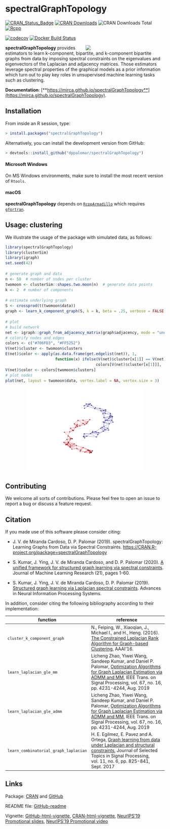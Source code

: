 <!-- README.md is generated from README.Rmd. Please edit that file -->

spectralGraphTopology
=====================

[![CRAN_Status_Badge](https://www.r-pkg.org/badges/version/spectralGraphTopology)](https://cran.r-project.org/package=spectralGraphTopology)
[![CRAN
Downloads](https://cranlogs.r-pkg.org/badges/spectralGraphTopology)](https://cran.r-project.org/package=spectralGraphTopology)
![CRAN Downloads
Total](https://cranlogs.r-pkg.org/badges/grand-total/spectralGraphTopology?color=brightgreen)
[![Rcpp](https://img.shields.io/badge/powered%20by-Rcpp-orange.svg?style=flat)](http://www.rcpp.org/)

[![codecov](https://codecov.io/gh/mirca/spectralGraphTopology/branch/master/graph/badge.svg)](https://codecov.io/gh/mirca/spectralGraphTopology)
[![Docker Build
Status](https://img.shields.io/docker/cloud/build/mirca/spectralgraphtopology.svg)](https://hub.docker.com/r/mirca/spectralgraphtopology/)

<a href="https://mirca.github.io/spectralGraphTopology"><img style="float: right;" width="250" src="./man/figures//circles3_reduced.gif" align="right" /></a>

**spectralGraphTopology** provides estimators to learn k-component,
bipartite, and k-component bipartite graphs from data by imposing
spectral constraints on the eigenvalues and eigenvectors of the
Laplacian and adjacency matrices. Those estimators leverage spectral
properties of the graphical models as a prior information which turn out
to play key roles in unsupervised machine learning tasks such as
clustering.

**Documentation**:
[**https://mirca.github.io/spectralGraphTopology**](https://mirca.github.io/spectralGraphTopology).

Installation
------------

From inside an R session, type:

``` r
> install.packages("spectralGraphTopology")
```

Alternatively, you can install the development version from GitHub:

``` r
> devtools::install_github("dppalomar/spectralGraphTopology")
```

#### Microsoft Windows

On MS Windows environments, make sure to install the most recent version
of `Rtools`.

#### macOS

**spectralGraphTopology** depends on
[`RcppArmadillo`](https://github.com/RcppCore/RcppArmadillo) which
requires [`gfortran`](https://CRAN.R-project.org/bin/macosx/tools/).

Usage: clustering
-----------------

We illustrate the usage of the package with simulated data, as follows:

``` r
library(spectralGraphTopology)
library(clusterSim)
library(igraph)
set.seed(42)

# generate graph and data
n <- 50  # number of nodes per cluster
twomoon <- clusterSim::shapes.two.moon(n)  # generate data points
k <- 2  # number of components

# estimate underlying graph
S <- crossprod(t(twomoon$data))
graph <- learn_k_component_graph(S, k = k, beta = .25, verbose = FALSE, abstol = 1e-3)

# plot
# build network
net <- igraph::graph_from_adjacency_matrix(graph$adjacency, mode = "undirected", weighted = TRUE)
# colorify nodes and edges
colors <- c("#706FD3", "#FF5252")
V(net)$cluster <- twomoon$clusters
E(net)$color <- apply(as.data.frame(get.edgelist(net)), 1,
                      function(x) ifelse(V(net)$cluster[x[1]] == V(net)$cluster[x[2]],
                                        colors[V(net)$cluster[x[1]]], '#000000'))
V(net)$color <- colors[twomoon$clusters]
# plot nodes
plot(net, layout = twomoon$data, vertex.label = NA, vertex.size = 3)
```

<img src="man/figures/README-plot_k_component-1.png" width="75%" style="display: block; margin: auto;" />

Contributing
------------

We welcome all sorts of contributions. Please feel free to open an issue
to report a bug or discuss a feature request.

Citation
--------

If you made use of this software please consider citing:

-   J. V. de Miranda Cardoso, D. P. Palomar (2019).
    spectralGraphTopology: Learning Graphs from Data via Spectral
    Constraints.
    <a href="https://CRAN.R-project.org/package=spectralGraphTopology" class="uri">https://CRAN.R-project.org/package=spectralGraphTopology</a>

-   S. Kumar, J. Ying, J. V. de Miranda Cardoso, and D. P. Palomar
    (2020). [A unified framework for structured graph learning via
    spectral constraints](https://www.jmlr.org/papers/v21/19-276.html).
    Journal of Machine Learning Research (21), pages 1-60.

-   S. Kumar, J. Ying, J. V. de Miranda Cardoso, D. P. Palomar (2019).
    [Structured graph learning via Laplacian spectral
    constraints](https://papers.nips.cc/paper/9339-structured-graph-learning-via-laplacian-spectral-constraints.pdf).
    Advances in Neural Information Processing Systems.

In addition, consider citing the following bibliography according to
their implementation:

| **function**                          | **reference**                                                                                                                                                                                                                                                                                       |
|---------------------------------------|-----------------------------------------------------------------------------------------------------------------------------------------------------------------------------------------------------------------------------------------------------------------------------------------------------|
| `cluster_k_component_graph`           | N., Feiping, W., Xiaoqian, J., Michael I., and H., Heng. (2016). [The Constrained Laplacian Rank Algorithm for Graph-based Clustering](https://dl.acm.org/citation.cfm?id=3016100.3016174), AAAI’16.                                                                                                |
| `learn_laplacian_gle_mm`              | Licheng Zhao, Yiwei Wang, Sandeep Kumar, and Daniel P. Palomar, [Optimization Algorithms for Graph Laplacian Estimation via ADMM and MM](https://palomar.home.ece.ust.hk/papers/2019/ZhaoWangKumarPalomar-TSP2019.pdf), IEEE Trans. on Signal Processing, vol. 67, no. 16, pp. 4231-4244, Aug. 2019 |
| `learn_laplacian_gle_admm`            | Licheng Zhao, Yiwei Wang, Sandeep Kumar, and Daniel P. Palomar, [Optimization Algorithms for Graph Laplacian Estimation via ADMM and MM](https://palomar.home.ece.ust.hk/papers/2019/ZhaoWangKumarPalomar-TSP2019.pdf), IEEE Trans. on Signal Processing, vol. 67, no. 16, pp. 4231-4244, Aug. 2019 |
| `learn_combinatorial_graph_laplacian` | H. E. Egilmez, E. Pavez and A. Ortega, [Graph learning from data under Laplacian and structural constraints](https://ieeexplore.ieee.org/document/7979524), Journal of Selected Topics in Signal Processing, vol. 11, no. 6, pp. 825-841, Sept. 2017                                                |

Links
-----

Package:
[CRAN](https://CRAN.R-project.org/package=spectralGraphTopology) and
[GitHub](https://github.com/dppalomar/spectralGraphTopology)

README file:
[GitHub-readme](https://github.com/dppalomar/spectralGraphTopology/blob/master/README.md)

Vignette:
[GitHub-html-vignette](https://raw.githack.com/dppalomar/spectralGraphTopology/master/vignettes/SpectralGraphTopology.html),
[CRAN-html-vignette](https://cran.r-project.org/web/packages/spectralGraphTopology/vignettes/SpectralGraphTopology.html),
[NeurIPS’19 Promotional
slides](https://docs.google.com/viewer?url=https://github.com/dppalomar/spectralGraphTopology/raw/master/vignettes/NeurIPS19-promo-slides.pdf),
[NeurIPS’19 Promotional
video](https://www.youtube.com/watch?v=klAqFvyQx7k)
